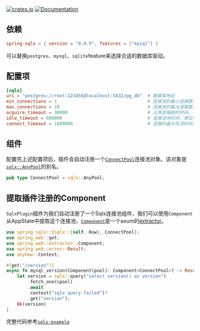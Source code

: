 [![crates.io](https://img.shields.io/crates/v/spring-sqlx.svg)](https://crates.io/crates/spring-sqlx)
[![Documentation](https://docs.rs/spring-sqlx/badge.svg)](https://docs.rs/spring-sqlx)

## 依赖

```toml
spring-sqlx = { version = "0.0.9", features = ["mysql"] }
```

可以替换`postgres`、`mysql`、`sqlite`feature来选择合适的数据库驱动。

## 配置项

```toml
[sqlx]
uri = "postgres://root:123456@localhost:5432/pg_db"  # 数据库地址
min_connections = 1                                  # 连接池的最小连接数，默认值为1
max_connections = 10                                 # 连接池的最大连接数，默认值为10
acquire_timeout = 30000                              # 占用连接超时时间，单位毫秒，默认30s
idle_timeout = 600000                                # 连接空闲时间，单位毫秒，默认10min
connect_timeout = 1800000                            # 连接的最大存活时间，单位毫秒，默认30min
```

## 组件

配置完上述配置项后，插件会自动注册一个[`ConnectPool`](https://docs.rs/spring-sqlx/latest/spring_sqlx/type.ConnectPool.html)连接池对象。该对象是[`sqlx::AnyPool`](https://docs.rs/sqlx/latest/sqlx/type.AnyPool.html)的别名。

```rust
pub type ConnectPool = sqlx::AnyPool;
```

## 提取插件注册的Component

`SqlxPlugin`插件为我们自动注册了一个Sqlx连接池组件，我们可以使用`Component`从AppState中提取这个连接池，[`Component`](https://docs.rs/spring-web/latest/spring_web/extractor/struct.Component.html)是一个axum的[extractor](https://docs.rs/axum/latest/axum/extract/index.html)。

```rust
use spring_sqlx::{sqlx::{self, Row}, ConnectPool};
use spring_web::get;
use spring_web::extractor::Component;
use spring_web::error::Result;
use anyhow::Context;

#[get("/version")]
async fn mysql_version(Component(pool): Component<ConnectPool>) -> Result<String> {
    let version = sqlx::query("select version() as version")
        .fetch_one(&pool)
        .await
        .context("sqlx query failed")?
        .get("version");
    Ok(version)
}
```

完整代码参考[`sqlx-example`](https://github.com/spring-rs/spring-rs/tree/master/examples/sqlx-example)